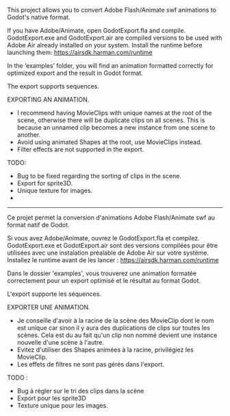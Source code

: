 This project allows you to convert Adobe Flash/Animate swf animations to Godot's native format.

If you have Adobe/Animate, open GodotExport.fla and compile.
GodotExport.exe and GodotExport.air are compiled versions to be used with Adobe Air already installed on your system.
Install the runtime before launching them: https://airsdk.harman.com/runtime

In the ‘examples’ folder, you will find an animation formatted correctly for optimized export and the result in Godot format.

The export supports sequences.

EXPORTING AN ANIMATION.
- I recommend having MovieClips with unique names at the root of the scene, otherwise there will be duplicate clips on all scenes. This is because an unnamed clip becomes a new instance from one scene to another.
- Avoid using animated Shapes at the root, use MovieClips instead.
- Filter effects are not supported in the export.

TODO:
- Bug to be fixed regarding the sorting of clips in the scene.
- Export for sprite3D.
- Unique texture for images.
- 
-------------------------------------------------------------------------------------

Ce projet permet la conversion d'animations Adobe Flash/Animate swf au format natif de Godot.

Si vous avez Adobe/Animate, ouvrez le GodotExport.fla et compilez.
GodotExport.exe et GodotExport.air sont des versions compilées pour être utilisées avec une instalation préalable de Adobe Air sur votre système.
Installez le runtime avant de les lancer : https://airsdk.harman.com/runtime

Dans le dossier 'examples', vous trouverez une animation formatée correctement pour un export optimisé et le résultat au format Godot.

L'export supporte les séquences.

EXPORTER UNE ANIMATION.
- Je conseille d'avoir à la racine de la scène des MovieClip dont le nom est unique car sinon il y aura des duplications de clips sur toutes les scènes. Cela est du au fait qu'un clip non nommé devient une instance nouvelle d'une scène à l'autre.
- Evitez d'utiliser des Shapes animées à la racine, privilégiez les MovieClip.
- Les effets de filtres ne sont pas gérés dans l'export.

TODO :
- Bug à régler sur le tri des clips dans la scène
- Export pour les sprite3D
- Texture unique pour les images.
  
